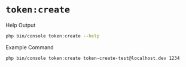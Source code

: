 # `token:create`

<div class="code-title auto-refresh">Help Output</div>

```bash
php bin/console token:create --help
```

[](../assets/token-create-help.html ':include :type=html')

<div class="code-title auto-refresh">Example Command</div>

```bash
php bin/console token:create token-create-test@localhost.dev 1234
```

[](../assets/token-create.html ':include :type=html')
